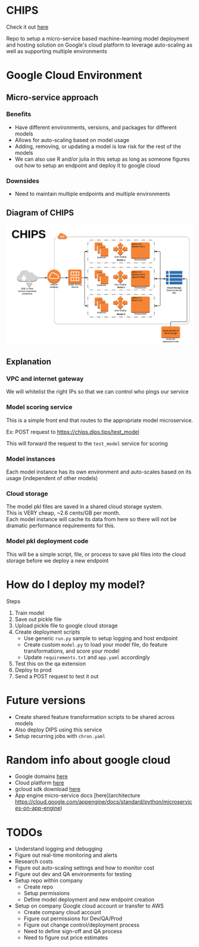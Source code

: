# CHIPS

Check it out [here](https://chips.dips.tips/)

Repo to setup a micro-service based machine-learning model deployment and hosting
solution on Google's cloud platform to leverage auto-scaling as well as supporting multiple environments

# Google Cloud Environment

## Micro-service approach

### Benefits

- Have different environments, versions, and packages for different models
- Allows for auto-scaling based on model usage
- Adding, removing, or updating a model is low risk for the rest of the models
- We can also use R and/or julia in this setup as long as someone figures out how to setup an endpoint and deploy it to google cloud


### Downsides

- Need to maintain multiple endpoints and multiple environments


## Diagram of CHIPS

![img](docs/chips-diagram.png)



## Explanation

### VPC and internet gateway

We will whitelist the right IPs so that we can control who pings our service

### Model scoring service

This is a simple front end that routes to the appropriate model microservice.

Ex: POST request to https://chips.dips.tips/test_model

This will forward the request to the `test_model` service for scoring

### Model instances

Each model instance has its own environment and auto-scales based on its usage (independent of other models)

### Cloud storage

The model pkl files are saved in a shared cloud storage system.  
This is VERY cheap, ~2.6 cents/GB per month.  
Each model instance will cache its data from here so there will not be dramatic performance requirements for this.

### Model pkl deployment code

This will be a simple script, file, or process to save pkl files into the cloud storage before we deploy a new endpoint


# How do I deploy my model?

Steps

1. Train model
2. Save out pickle file
3. Upload pickle file to google cloud storage
4. Create deployment scripts
    - Use generic `run.py` sample to setup logging and host endpoint
    - Create custom `model.py` to load your model file, do feature transformations, and score your model
    - Update `requirements.txt` and `app.yaml` accordingly 
5. Test this on the qa extension
6. Deploy to prod
7. Send a POST request to test it out


# Future versions

- Create shared feature transformation scripts to be shared across models
- Also deploy DIPS using this service
- Setup recurring jobs with `chron.yaml`



# Random info about google cloud

- Google domains [here](https://domains.google.com/)
- Cloud platform [here](https://console.cloud.google.com/)
- gcloud sdk download [here](https://cloud.google.com/sdk/)
- App engine micro-service docs [here](architecture https://cloud.google.com/appengine/docs/standard/python/microservices-on-app-engine)



# TODOs

- Understand logging and debugging
- Figure out real-time monitoring and alerts
- Research costs
- Figure out auto-scaling settings and how to monitor cost
- Figure out dev and QA environments for testing
- Setup repo within company
    - Create repo
    - Setup permissions
    - Define model deployment and new endpoint creation
- Setup on company Google cloud account or transfer to AWS
    - Create company cloud account
    - Figure out permissions for Dev/QA/Prod
    - Figure out change control/deployment process
    - Need to define sign-off and QA process
    - Need to figure out price estimates


